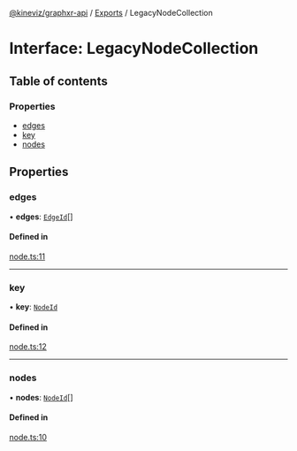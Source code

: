 [@kineviz/graphxr-api](../README.md) / [Exports](../modules.md) / LegacyNodeCollection

# Interface: LegacyNodeCollection

## Table of contents

### Properties

- [edges](LegacyNodeCollection.md#edges)
- [key](LegacyNodeCollection.md#key)
- [nodes](LegacyNodeCollection.md#nodes)

## Properties

### edges

• **edges**: [`EdgeId`](../modules.md#edgeid)[]

#### Defined in

[node.ts:11](https://bitbucket.org/kineviz/graphxr-api/src/c752a8c/src/node.ts#lines-11)

___

### key

• **key**: [`NodeId`](../modules.md#nodeid)

#### Defined in

[node.ts:12](https://bitbucket.org/kineviz/graphxr-api/src/c752a8c/src/node.ts#lines-12)

___

### nodes

• **nodes**: [`NodeId`](../modules.md#nodeid)[]

#### Defined in

[node.ts:10](https://bitbucket.org/kineviz/graphxr-api/src/c752a8c/src/node.ts#lines-10)
